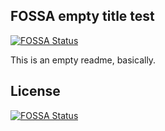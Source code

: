 ## FOSSA empty title test
[![FOSSA Status](https://app.fossa.io/api/projects/git%2Bdemo%24demo.svg?type=small)](https://app.fossa.io/projects/git%2Bdemo%24demo?ref=badge_small)

This is an empty readme, basically.

## License
[![FOSSA Status](https://app.fossa.io/api/projects/git%2Bdemo%24demo.svg?type=large)](https://app.fossa.io/projects/git%2Bdemo%24demo?ref=badge_large)